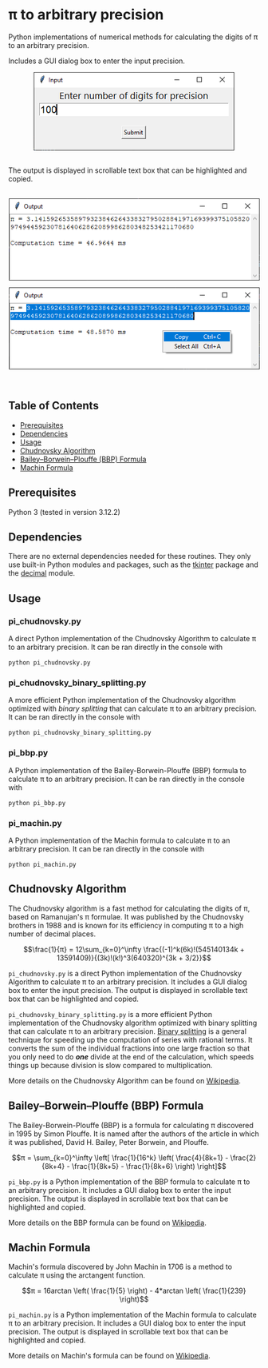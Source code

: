 # π to arbitrary precision
Python implementations of numerical methods for calculating the digits of π to an arbitrary precision.


Includes a GUI dialog box to enter the input precision. 
<p align="center" width="100%">
  <img style="display: block; margin: auto;" src="./images/input-window.png"/>
</p>
<br>  
The output is displayed in scrollable text box that can be highlighted and copied.<br>
<br>
<p align="center" width="100%">
  <img style="display: block; margin: auto;" src="./images/output-window.png"/>
</p>
<p align="center" width="100%">
  <img style="display: block; margin: auto;" src="./images/output-window-copy.png"/>
</p>
<br>

## Table of Contents
- [Prerequisites](#prerequisites-heading)
- [Dependencies](#dependencies-heading)
- [Usage](#usage-heading)
- [Chudnovsky Algorithm](#chudnovsky-algorithm-heading)
- [Bailey–Borwein–Plouffe (BBP) Formula ](#bbp-formula-heading)
- [Machin Formula ](#machin-formula-heading)


<a name="prerequisites-heading"></a>
## Prerequisites
Python 3 (tested in version 3.12.2)

<a name="prerequisites-heading"></a>
## Dependencies
There are no external dependencies needed for these routines. They only use built-in Python modules and packages, such as the [tkinter](https://docs.python.org/3/library/tkinter.html) package and the [decimal](https://docs.python.org/3/library/decimal.html) module.  



<a name="usage-heading"></a>
## Usage
### pi_chudnovsky.py
A direct Python implementation of the Chudnovsky Algorithm to calculate π to an arbitrary precision. It can be ran directly in the console with  
```console
python pi_chudnovsky.py
```

### pi_chudnovsky_binary_splitting.py
A more efficient Python implementation of the Chudnovsky algorithm optimized with *binary splitting* that can calculate π to an arbitrary precision. 
It can be ran directly in the console with  
```console
python pi_chudnovsky_binary_splitting.py
```

### pi_bbp.py
A Python implementation of the Bailey-Borwein-Plouffe (BBP) formula to calculate π to an arbitrary precision.
It can be ran directly in the console with  
```console
python pi_bbp.py
```

### pi_machin.py
A Python implementation of the Machin formula to calculate π to an arbitrary precision.
It can be ran directly in the console with  
```console
python pi_machin.py
```

<a name="chudnovsky-algorithm-heading"></a>
## Chudnovsky Algorithm

The Chudnovsky algorithm is a fast method for calculating the digits of π, based on Ramanujan's π formulae. It was published by the Chudnovsky brothers in 1988 and is known for its efficiency in computing π to a high number of decimal 
places.

$$\frac{1}{π} = 12\sum_{k=0}^\infty \frac{(-1)^k(6k)!(545140134k + 13591409)}{(3k)!(k!)^3(640320)^{3k + 3/2}}$$

`pi_chudnovsky.py` is a direct Python implementation of the Chudnovsky Algorithm to calculate π to an arbitrary precision. It includes a GUI dialog box to enter the input precision. 
The output is displayed in scrollable text box that can be highlighted and copied.  

`pi_chudnovsky_binary_splitting.py` is a more efficient Python implementation of the Chudnovsky algorithm optimized with binary splitting that can calculate π to an arbitrary precision. 
[Binary splitting](https://en.wikipedia.org/wiki/Binary_splitting) is a general technique for speeding up the computation of series with rational terms. It converts the sum of the individual fractions into one large fraction so that you only need to do ***one*** divide at the end of the calculation, which speeds things up because division is slow compared to multiplication.

More details on the Chudnovsky Algorithm can be found on [Wikipedia](https://en.wikipedia.org/wiki/Chudnovsky_algorithm).

<a name="bbp-formula-heading"></a>
## Bailey–Borwein–Plouffe (BBP) Formula

The Bailey-Borwein-Plouffe (BBP) is a formula for calculating π discovered in 1995 by Simon Plouffe. It is named after the authors of the article in which it was published, David H. Bailey, Peter Borwein, and Plouffe.

$$π = \sum_{k=0}^\infty \left[ \frac{1}{16^k} \left( \frac{4}{8k+1} - \frac{2}{8k+4} - \frac{1}{8k+5} - \frac{1}{8k+6} \right) \right]$$

`pi_bbp.py` is a Python implementation of the BBP formula to calculate π to an arbitrary precision. It includes a GUI dialog box to enter the input precision. 
The output is displayed in scrollable text box that can be highlighted and copied.  

More details on the BBP formula can be found on [Wikipedia](https://en.wikipedia.org/wiki/Bailey%E2%80%93Borwein%E2%80%93Plouffe_formula).


<a name="machin-formula-heading"></a>
## Machin Formula

Machin's formula discovered by John Machin in 1706 is a method to calculate π using the arctangent function. 

$$π = 16arctan \left( \frac{1}{5} \right) - 4*arctan \left( \frac{1}{239} \right)$$

`pi_machin.py` is a Python implementation of the Machin formula to calculate π to an arbitrary precision. It includes a GUI dialog box to enter the input precision. 
The output is displayed in scrollable text box that can be highlighted and copied.  

More details on Machin's formula can be found on [Wikipedia](https://en.wikipedia.org/wiki/Machin-like_formula).


